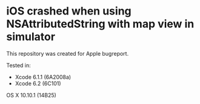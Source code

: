 # iOS crashed when using NSAttributedString with map view in simulator

This repository was created for Apple bugreport.

Tested in:

* Xcode 6.1.1 (6A2008a)
* Xcode 6.2 (6C101)

OS X 10.10.1 (14B25)